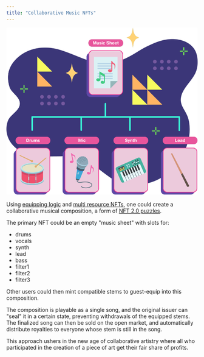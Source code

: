 ```yaml
---
title: "Collaborative Music NFTs"
---
```


![](../../static/img/post_imgs/music.png)

Using [equipping logic](/lego25-equippable) and [multi resource NFTs](/lego2-multi-resource), one
could create a collaborative musical composition, a form of [NFT 2.0 puzzles](/usecases/puzzles).

The primary NFT could be an empty "music sheet" with slots for:

- drums
- vocals
- synth
- lead
- bass
- filter1
- filter2
- filter3

Other users could then mint compatible stems to guest-equip into this composition.

The composition is playable as a single song, and the original issuer can "seal" it in a certain
state, preventing withdrawals of the equipped stems. The finalized song can then be sold on the open
market, and automatically distribute royalties to everyone whose stem is still in the song.

This approach ushers in the new age of collaborative artistry where all who participated in the
creation of a piece of art get their fair share of profits.
